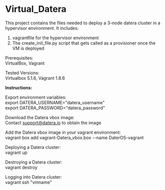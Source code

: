 # Virtual_Datera

This project contains the files needed to deploy a 3-node datera cluster in a hypervisor environment. It includes:<br />

1) vagrantfile for the hypervisor environment<br />
2) The create_init_file.py script that gets called as a provisioner once the VM is deployed<br />

Prerequisites:<br />
VirtualBox, Vagrant

Tested Versions:<br />
Virtualbox 5.1.6, Vagrant 1.8.6<br />

<b>Instructions:</b>

Export environment variables:<br />
export DATERA_USERNAME="datera_username"<br />
export DATERA_PASSWORD="datera_password"

Download the Datera vbox image:<br />
Contact support@datera.io to obtain the image

Add the Datera vbox image in your vagrant environment:<br />
vagrant box add vagrant-Datera_vbox.box --name DaterOS-vagrant<br />

Deploying a Datera cluster:<br />
vagrant up

Destroying a Datera cluster:<br />
vagrant destroy

Logging into Datera cluster:<br />
vagrant ssh "vmname"
